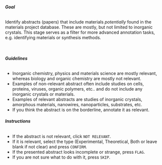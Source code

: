 ###### **Goal**
Identify abstracts (papers) that include materials *potentially* found in the
materials project database. These are mostly, but not limited to inorganic
crystals. This stage serves as a filter for more advanced annotation tasks, e.g.
identifying materials or synthesis methods.

&nbsp;

###### **Guidelines**
- Inorganic chemistry, physics and materials science are mostly relevant, whereas
biology and organic chemistry are mostly not relevant.
- Examples of non-relevant abstract often include studies on cells, proteins,
viruses, organic polymers, etc.. and do not include any inorganic crystals or materials.
- Examples of relevant abstracts are studies of inorganic crystals, amorphous materials,
nanowires, nanoparticles, substrates, etc.
- If you think the abstract is on the borderline, annotate it as relevant.


###### **Instructions**
- If the abstract is not relevant, click `NOT RELEVANT`.
- If it is relevant, select the type (Experimental, Theoretical, Both or leave blank if not clear)
and press `CONFIRM`.
- If the presented abstract looks incomplete or strange, press `FLAG`.
- If you are not sure what to do with it, press `SKIP`.